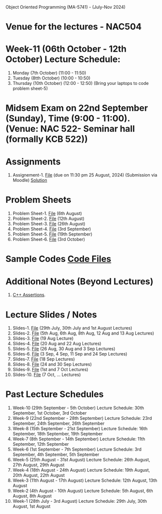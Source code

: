 Object Oriented Programming (MA-5741) - (July-Nov 2024)
# Venue for the lectures - NAC504

# Week-11 (06th October - 12th October) Lecture Schedule:
1. Monday (7th October) (11:00 - 11:50) 
2. Tuesday (8tth October) (10:00 - 10:50)
3. Thursday (10th October) (12:00 - 12:50) (Bring your laptops to code problem sheet-5)


# Midsem Exam on 22nd September (Sunday), Time (9:00 - 11:00). (Venue: NAC 522- Seminar hall (formally KCB 522))

# Assignments
1. Assignement-1. [File](OOP_August_2024/assignement_1.pdf) (due on 11:30 pm 25 August, 2024) (Submission via Moodle) [Solution](ex_Codes/assngmnt-1_sol.cpp)

# Problem Sheets
1. Problem Sheet-1. [File](OOP_August_2024/problem_sheet-1.pdf) (6th August)
2. Problem Sheet-2. [File](OOP_August_2024/problem_sheet-2.pdf) (12th August)
3. Problem Sheet-3. [File](OOP_August_2024/problem_sheet-3.pdf) (26th August)
4. Problem Sheet-4. [File](OOP_August_2024/problem_sheet-4.pdf) (3rd September)
5. Problem Sheet-5. [File](OOP_August_2024/problem_sheet-5.pdf) (19th September)
6. Problem Sheet-6. [File](OOP_August_2024/problem_sheet-6.pdf) (3rd October)

# Sample Codes [Code Files](example-codes.md)

# Additional Notes (Beyond Lectures)
1. [C++ Assertions](OOP_August_2024/assertions.pdf). 
   
# Lecture Slides / Notes
1. Slides-1. [File](OOP_August_2024/Slides-1.pdf) (29th July, 30th July and 1st August Lectures)
2. Slides-2. [File](OOP_August_2024/Slides-2.pdf) (5th Aug, 6th Aug, 8th Aug, 12 Aug and 13 Aug Lectures)
3. Slides-3. [File](OOP_August_2024/Slides-3.pdf) (19 Aug Lecture)
4. Slides-4. [File](OOP_August_2024/Slides-4.pdf) (20 Aug and 22 Aug Lectures)
5. Slides-5. [File](OOP_August_2024/Slides-5.pdf) (26 Aug, 30 Aug and 3 Sep Lectures)
6. Slides-6. [File](OOP_August_2024/Slides-6.pdf) (3 Sep, 4 Sep, 11 Sep and 24 Sep Lectures)
7. Slides-7. [File](OOP_August_2024/Slides-7.pdf) (18 Sep Lectures)
8. Slides-8. [File](OOP_August_2024/Slides-8.pdf) (24 and 30 Sep Lectures)
9. Slides-9. [File](OOP_August_2024/Slides-9.pdf) (1st and 7 Oct Lectures)
10. Slides-10. [File](OOP_August_2024/Slides-10.pdf) (7 Oct, ... Lectures)


# Past Lecture Schedules

1. Week-10 (29th September - 5th October) Lecture Schedule: 30th September, 1st October, 3rd October
2. Week-9 (22nd September - 28th September) Lecture Schedule: 23rd September, 24th September, 26th September
3. Week-8 (15th September - 21st September) Lecture Schedule: 16th September, 18th September, 19th September
4. Week-7 (8th September - 14th September) Lecture Schedule: 11th September, 12th September
5. Week-6 (1st September - 7th September) Lecture Schedule: 3rd September, 4th September, 5th September
6. Week-5 (25th August - 31st August) Lecture Schedule: 26th August, 27th August, 29th August
7. Week-4 (18th August - 24th August) Lecture Schedule: 19th August, 20th August, 22th August
8. Week-3 (11th August - 17th August) Lecture Schedule: 12th August, 13th August
9. Week-2 (4th August - 10th August) Lecture Schedule: 5th August, 6th August, 8th August
10. Week-1 (28th July - 3rd August) Lecture Schedule: 29th July, 30th August, 1st August
